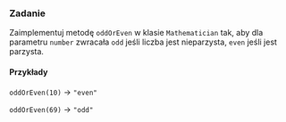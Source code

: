 ### Zadanie

Zaimplementuj metodę `oddOrEven` w klasie `Mathematician`
tak, aby dla parametru `number` zwracała `odd` jeśli liczba 
jest nieparzysta, `even` jeśli jest parzysta.

#### Przykłady
`oddOrEven(10)` -> `"even"`

`oddOrEven(69)` -> `"odd"`